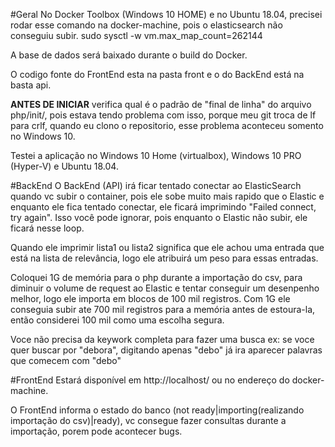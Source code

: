 #Geral
No Docker Toolbox (Windows 10 HOME) e no Ubuntu 18.04, precisei rodar esse comando na docker-machine, pois o elasticsearch não conseguiu subir.
sudo sysctl -w vm.max_map_count=262144

A base de dados será baixado durante o build do Docker.

O codigo fonte do FrontEnd esta na pasta front e o do BackEnd está na basta api.

**ANTES DE INICIAR** verifica qual é o padrão de "final de linha" do arquivo php/init/, pois estava tendo problema com isso, porque meu git
troca de lf para crlf, quando eu clono o repositorio, esse problema aconteceu somento no Windows 10.

Testei a aplicação no Windows 10 Home (virtualbox), Windows 10 PRO (Hyper-V) e Ubuntu 18.04.

#BackEnd
O BackEnd (API) irá ficar tentado conectar ao ElasticSearch quando vc subir o container,
pois ele sobe muito mais rapido que o Elastic e enquanto ele fica tentado conectar,
ele ficará imprimindo "Failed connect, try again". Isso você pode ignorar, pois 
enquanto o Elastic não subir, ele ficará nesse loop.

Quando ele imprimir lista1 ou lista2 significa que ele achou uma entrada que está
na lista de relevância, logo ele atribuirá um peso para essas entradas.

Coloquei 1G de memória para o php durante a importação do csv, para diminuir o volume de request ao Elastic
e tentar conseguir um desenpenho melhor, logo ele importa em blocos de 100 mil registros. Com 1G ele conseguia
subir ate 700 mil registros para a memória antes de estoura-la, então considerei 100 mil como uma escolha segura. 

Voce não precisa da keywork completa para fazer uma busca ex: se voce quer buscar por "debora", digitando apenas
"debo" já ira aparecer palavras que comecem com "debo"

#FrontEnd
Estará disponível em http://localhost/ ou no endereço do docker-machine.

O FrontEnd informa o estado do banco (not ready|importing(realizando importação do
csv)|ready), vc consegue fazer consultas durante a importação, porem pode acontecer
bugs.
